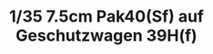 ---
layout: product
title: "1/35 7.5cm Pak40(Sf) auf Geschutzwagen 39H(f)"
price: "TBA" 
desc: "Maketa"
img_path: "/assets/img/BRNC35004.webp"
brand: "Bronco"
available: false
special_offer: false
new: false
soon: false
cat: "010000"
subcat: "015800"
subsubcat: "0N/A"
sifra: "BRNC35004"
popular: false
spec: false
---